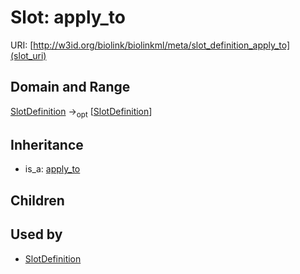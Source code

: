 # Slot: apply_to




URI: [http://w3id.org/biolink/biolinkml/meta/slot_definition_apply_to](slot_uri)
## Domain and Range

[SlotDefinition](SlotDefinition.md) -><sub>opt</sub> [[SlotDefinition](SlotDefinition.md)]
## Inheritance

 *  is_a: [apply_to](apply_to.md)
## Children

## Used by

 * [SlotDefinition](SlotDefinition.md)
